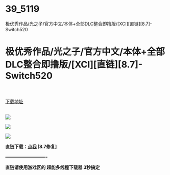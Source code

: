 # 39_5119
极优秀作品/光之子/官方中文/本体+全部DLC整合即撸版/[XCI][直链][8.7]-Switch520
# 极优秀作品/光之子/官方中文/本体+全部DLC整合即撸版/[XCI][直链][8.7]-Switch520
 <br/></br>
[下载地址](https://www.switch520.cc/article/5119 "下载地址")
<br/></br>

<p><span><strong><img src="https://ae01.alicdn.com/kf/Udc074ec2fd01427a896c4447bd0851bec.jpg"></strong></span></p>
<p><span><strong><img src="https://ae01.alicdn.com/kf/U8c856f029eaa4c4798fa7449ddbd9fe4a.jpg"></strong></span></p>
<p><span><strong><img src="https://ae01.alicdn.com/kf/Ue633a8c374304c7eaae431a30ce920a2U.jpg"></strong></span></p>
<p></p>
<p><span><strong>直链下载：</strong></span><a href="https://ziyuan5.free520.net/vps2/Child.Of.Light.Ultimate.Edition.Plus.Valiant.Hearts.The.Great.War.Switch-xci.com.xci" target="_self" style="text-decoration: underline" rel="noopener noreferrer"><span><strong>点我</strong></span></a><span><strong>&nbsp;[8.7修复]</strong></span></p>
<p><span><strong>—————————-</strong></span></p>
<p><span><strong>直链请使用游戏区的 超能多线程下载器 3秒搞定</strong></span></p>
<p></p>
